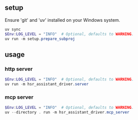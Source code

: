 ## setup

Ensure 'git' and 'uv' installed on your Windows system.

```powershell
uv sync
$Env:LOG_LEVEL = "INFO"  # Optional, defaults to WARNING.
uv run -m setup.prepare_subproj
```

## usage

### http server

```powershell
$Env:LOG_LEVEL = "INFO"  # Optional, defaults to WARNING.
uv run -m hsr_assistant_driver.server
```

### mcp server

```powershell
$Env:LOG_LEVEL = "INFO"  # Optional, defaults to WARNING.
uv --directory . run -m hsr_assistant_driver.mcp_server
```
